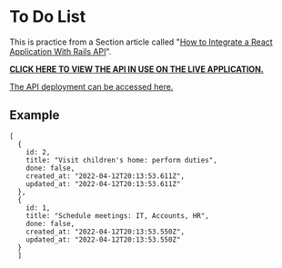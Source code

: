 # To Do List

This is practice from a Section article called "[How to Integrate a React Application With Rails API](https://www.section.io/engineering-education/how-to-integrate-a-react-application-with-rails-api/)".

**[CLICK HERE TO VIEW THE API IN USE ON THE LIVE APPLICATION.](https://tdlist.surge.sh/)**

[The API deployment can be accessed here.](https://tdlist-api.herokuapp.com/api/version1/tdlists)

## Example

```
[
  {
    id: 2,
    title: "Visit children's home: perform duties",
    done: false,
    created_at: "2022-04-12T20:13:53.611Z",
    updated_at: "2022-04-12T20:13:53.611Z"
  },
  {
    id: 1,
    title: "Schedule meetings: IT, Accounts, HR",
    done: false,
    created_at: "2022-04-12T20:13:53.550Z",
    updated_at: "2022-04-12T20:13:53.550Z"
  }
  ]
```